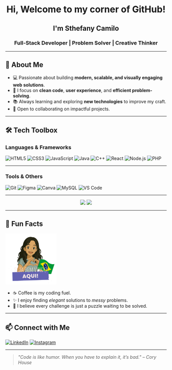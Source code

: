 <h1 align="center">Hi, Welcome to my corner of GitHub!</h1>
<h2 align="center"> I'm Sthefany Camilo</h2>
<h3 align="center">Full-Stack Developer | Problem Solver | Creative Thinker</h3>

---

## 🚀 About Me
- 💻 Passionate about building **modern, scalable, and visually engaging web solutions**.
- 🎯 I focus on **clean code**, **user experience**, and **efficient problem-solving**.
- 📚 Always learning and exploring **new technologies** to improve my craft.
- 🤝 Open to collaborating on impactful projects.

---

## 🛠️ Tech Toolbox

### Languages & Frameworks
![HTML5](https://img.shields.io/badge/-HTML5-E34F26?style=for-the-badge&logo=html5&logoColor=white)
![CSS3](https://img.shields.io/badge/-CSS3-1572B6?style=for-the-badge&logo=css3)
![JavaScript](https://img.shields.io/badge/-JavaScript-F7E018?style=for-the-badge&logo=javascript&logoColor=black)
![Java](https://img.shields.io/badge/-Java-007396?style=for-the-badge&logo=java&logoColor=white)
![C++](https://img.shields.io/badge/-C++-00599C?style=for-the-badge&logo=c%2B%2B&logoColor=white)
![React](https://img.shields.io/badge/-React-61DAFB?style=for-the-badge&logo=react&logoColor=black)
![Node.js](https://img.shields.io/badge/-Node.js-339933?style=for-the-badge&logo=nodedotjs&logoColor=white)
![PHP](https://img.shields.io/badge/-PHP-777BB4?style=for-the-badge&logo=php&logoColor=white)

---

### Tools & Others
![Git](https://img.shields.io/badge/-Git-F05033?style=for-the-badge&logo=git&logoColor=white)
![Figma](https://img.shields.io/badge/-Figma-F24E1E?style=for-the-badge&logo=figma&logoColor=white)
![Canva](https://img.shields.io/badge/-Canva-00C4CC?style=for-the-badge&logo=canva&logoColor=white)
![MySQL](https://img.shields.io/badge/-MySQL-005C84?style=for-the-badge&logo=mysql&logoColor=white)
![VS Code](https://img.shields.io/badge/-VS%20Code-0078D4?style=for-the-badge&logo=visualstudiocode&logoColor=white)

---

<div align="center">
  <img height="160em" src="https://github-readme-stats.vercel.app/api?username=sthef12&show_icons=true&theme=tokyonight&count_private=true" /> 
  <img height="160em" src="https://github-readme-stats.vercel.app/api/top-langs/?username=sthef12&layout=compact&theme=tokyonight" />
</div>

---

## 🌟 Fun Facts
<div><img height="160em" src="https://github.com/sthef12/sthef12/blob/main/Git%20Hub%20Readme.gif" /> </div>

- ☕ Coffee is my coding fuel.
- ✨ I enjoy finding *elegant* solutions to *messy* problems.
- 🧩 I believe every challenge is just a puzzle waiting to be solved.

---

## 📫 Connect with Me
[![LinkedIn](https://img.shields.io/badge/-LinkedIn-0A66C2?style=for-the-badge&logo=linkedin&logoColor=white)](https://www.linkedin.com/in/sthefany-camilo-004598254/)
[![Instagram](https://img.shields.io/badge/-Instagram-E4405F?style=for-the-badge&logo=instagram&logoColor=white)](https://www.instagram.com/sthefanycamilo.of/)

---

> *"Code is like humor. When you have to explain it, it’s bad." – Cory House*
